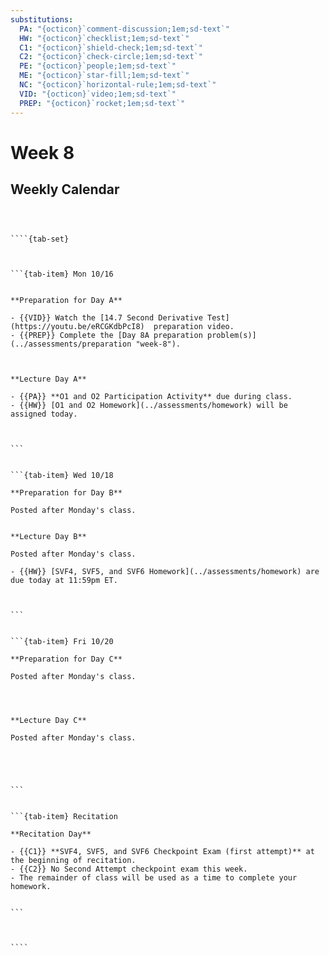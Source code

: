 ```yaml
---
substitutions:
  PA: "{octicon}`comment-discussion;1em;sd-text`"
  HW: "{octicon}`checklist;1em;sd-text`"
  C1: "{octicon}`shield-check;1em;sd-text`"
  C2: "{octicon}`check-circle;1em;sd-text`"
  PE: "{octicon}`people;1em;sd-text`"
  ME: "{octicon}`star-fill;1em;sd-text`"
  NC: "{octicon}`horizontal-rule;1em;sd-text`"
  VID: "{octicon}`video;1em;sd-text`"
  PREP: "{octicon}`rocket;1em;sd-text`"
---
```


Week 8
============================

## Weekly Calendar


`````{card}



````{tab-set}



```{tab-item} Mon 10/16


**Preparation for Day A**

- {{VID}} Watch the [14.7 Second Derivative Test](https://youtu.be/eRCGKdbPcI8)  preparation video. 
- {{PREP}} Complete the [Day 8A preparation problem(s)](../assessments/preparation "week-8").



**Lecture Day A**

- {{PA}} **O1 and O2 Participation Activity** due during class.
- {{HW}} [O1 and O2 Homework](../assessments/homework) will be assigned today.



```


```{tab-item} Wed 10/18

**Preparation for Day B**

Posted after Monday's class.


**Lecture Day B**

Posted after Monday's class.

- {{HW}} [SVF4, SVF5, and SVF6 Homework](../assessments/homework) are due today at 11:59pm ET.



```


```{tab-item} Fri 10/20

**Preparation for Day C**

Posted after Monday's class.




**Lecture Day C**

Posted after Monday's class.





```


```{tab-item} Recitation

**Recitation Day** 

- {{C1}} **SVF4, SVF5, and SVF6 Checkpoint Exam (first attempt)** at the beginning of recitation.
- {{C2}} No Second Attempt checkpoint exam this week.
- The remainder of class will be used as a time to complete your homework.


```



````

`````









